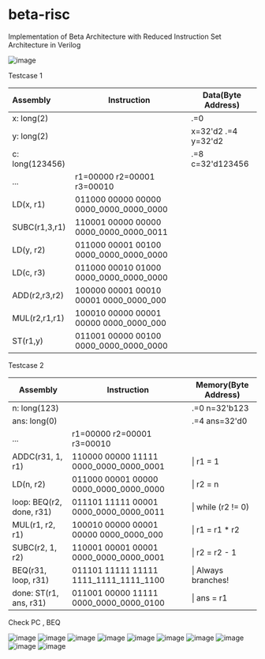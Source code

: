 # beta-risc
 Implementation of Beta Architecture with Reduced Instruction Set Architecture in Verilog

![image](https://user-images.githubusercontent.com/56964828/126869735-90ee92fc-516a-4a07-bb1f-2f0226325c97.png)

Testcase 1

| Assembly        | Instruction                            | Data(Byte Address)  |
| :-------------- | -------------------------------------- | ------------------- |
| x: long(2)      |                                        | .=0                 |
| y: long(2)      |                                        | x=32'd2 .=4 y=32'd2 |
| c: long(123456) |                                        | .=8 c=32'd123456    |
| ...             | r1=00000 r2=00001 r3=00010             |                     |
| LD(x, r1)       | 011000 00000 00000 0000_0000_0000_0000 |                     |
| SUBC(r1,3,r1)   | 110001 00000 00000 0000_0000_0000_0011 |                     |
| LD(y, r2)       | 011000 00001 00100 0000_0000_0000_0000 |                     |
| LD(c, r3)       | 011000 00010 01000 0000_0000_0000_0000 |                     |
| ADD(r2,r3,r2)   | 100000 00001 00010 00001 0000_0000_000 |                     |
| MUL(r2,r1,r1)   | 100010 00000 00001 00000 0000_0000_000 |                     |
| ST(r1,y)        | 011001 00000 00100 0000_0000_0000_0000 |                     |





Testcase 2

| Assembly                 | Instruction                            | Memory(Byte Address) |
| ------------------------ | -------------------------------------- | -------------------- |
| n:	long(123)          |                                        | .=0 n=32'b123        |
| ans:	long(0)          |                                        | .=4 ans=32'd0        |
| ...                      | r1=00000 r2=00001 r3=00010             |                      |
| ADDC(r31, 1, r1)         | 110000 00000 11111 0000_0000_0000_0001 | \| r1 = 1            |
| LD(n, r2)                | 011000 00001 00000 0000_0000_0000_0000 | \| r2 = n            |
| loop: BEQ(r2, done, r31) | 011101 11111 00001 0000_0000_0000_0011 | \| while (r2 != 0)   |
| MUL(r1, r2, r1)          | 100010 00000 00001 00000 0000_0000_000 | \| r1 = r1 * r2      |
| SUBC(r2, 1, r2)          | 110001 00001 00001 0000_0000_0000_0001 | \| r2 = r2 - 1       |
| BEQ(r31, loop, r31)      | 011101 11111 11111 1111_1111_1111_1100 | \| Always branches!  |
| done: ST(r1, ans, r31)   | 011001 00000 11111 0000_0000_0000_0100 | \| ans = r1          |

Check PC , BEQ 

![image](https://user-images.githubusercontent.com/56964828/126859300-cb04b5a4-fc8f-4f8a-9c64-3941b68edd06.png)
![image](https://user-images.githubusercontent.com/56964828/126859304-cd9ce05c-694a-40da-9682-7d9ebce07d42.png)
![image](https://user-images.githubusercontent.com/56964828/126859313-347bef0a-7390-4cc3-9cac-2f380973b8d5.png)
![image](https://user-images.githubusercontent.com/56964828/126859312-835b936a-f9e1-4921-8b24-c4276ecb5ab2.png)
![image](https://user-images.githubusercontent.com/56964828/126859322-f7c8f1cb-b64c-43e7-8a8f-c64e29b07741.png)
![image](https://user-images.githubusercontent.com/56964828/126859328-cd8eb3bf-d170-4c1d-a620-8993fb44cdf3.png)
![image](https://user-images.githubusercontent.com/56964828/126859332-906de95b-5450-47c3-a94b-6b336ed292be.png)
![image](https://user-images.githubusercontent.com/56964828/126859336-a1fcc92c-419b-46a7-8043-34efdef478ff.png)
![image](https://user-images.githubusercontent.com/56964828/126859338-3e3ef866-3666-4b0c-bc14-7289115e0814.png)
![image](https://user-images.githubusercontent.com/56964828/126859340-a8017a93-d492-42df-bd45-843a624fbce8.png)

